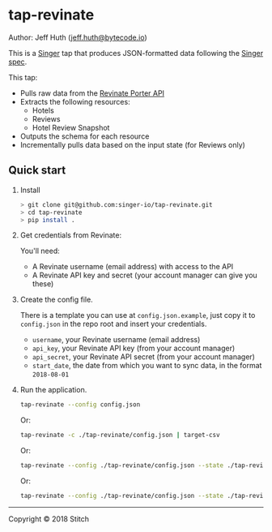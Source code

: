 # tap-revinate

Author: Jeff Huth (jeff.huth@bytecode.io)

This is a [Singer](https://singer.io) tap that produces JSON-formatted data following the [Singer spec](https://github.com/singer-io/getting-started/blob/master/SPEC.md).

This tap:
- Pulls raw data from the [Revinate Porter API](https://porter.revinate.com/documentation)
- Extracts the following resources:
  - Hotels
  - Reviews
  - Hotel Review Snapshot
- Outputs the schema for each resource
- Incrementally pulls data based on the input state (for Reviews only)


## Quick start

1. Install

    ```bash
    > git clone git@github.com:singer-io/tap-revinate.git
    > cd tap-revinate
    > pip install .
    ```

2. Get credentials from Revinate:

    You'll need:

    - A Revinate username (email address) with access to the API
    - A Revinate API key and secret (your account manager can give you these)

3. Create the config file.

    There is a template you can use at `config.json.example`, just copy it to `config.json`
    in the repo root and insert your credentials.

    - `username`, your Revinate username (email address) 
    - `api_key`, your Revinate API key (from your account manager)
    - `api_secret`, your Revinate API secret (from your account manager)
    - `start_date`, the date from which you want to sync data, in the format `2018-08-01`

4. Run the application.

   ```bash
   tap-revinate --config config.json
   ```

   Or:
   ```bash
   tap-revinate -c ./tap-revinate/config.json | target-csv
   ```

   Or:
   ```bash
   tap-revinate --config ./tap-revinate/config.json --state ./tap-revinate/state.json | target-csv
   ```

   Or: 
   ```bash
   tap-revinate --config ./tap-revinate/config.json --state ./tap-revinate/state.json | singer-check-tap
   ```
---

Copyright &copy; 2018 Stitch
